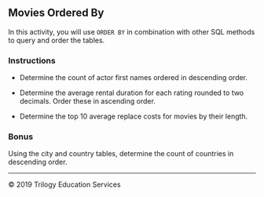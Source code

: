 ## Movies Ordered By

In this activity, you will use `ORDER BY` in combination with other SQL methods to query and order the tables.

### Instructions

* Determine the count of actor first names ordered in descending order.

* Determine the average rental duration for each rating rounded to two decimals. Order these in ascending order.

* Determine the top 10 average replace costs for movies by their length.

### Bonus

Using the city and country tables, determine the count of countries in descending order.

--- 

© 2019 Trilogy Education Services
